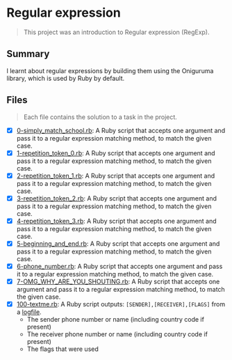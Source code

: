 # Regular expression

> This project was an introduction to Regular expression (RegExp).

## Summary

I learnt about regular expressions by building them using the Oniguruma library, which is used by Ruby by default. 

## Files

> Each file contains the solution to a task in the project.

- [x] [0-simply_match_school.rb](https://github.com/Ebube-Ochemba/alx-system_engineering-devops/blob/master/0x06-regular_expressions/0-simply_match_school.rb): A Ruby script that accepts one argument and pass it to a regular expression matching method, to match the given case.
- [x] [1-repetition_token_0.rb](https://github.com/Ebube-Ochemba/alx-system_engineering-devops/blob/master/0x06-regular_expressions/1-repetition_token_0.rb): A Ruby script that accepts one argument and pass it to a regular expression matching method, to match the given case.
- [x] [2-repetition_token_1.rb](https://github.com/Ebube-Ochemba/alx-system_engineering-devops/blob/master/0x06-regular_expressions/2-repetition_token_1.rb): A Ruby script that accepts one argument and pass it to a regular expression matching method, to match the given case.
- [x] [3-repetition_token_2.rb](https://github.com/Ebube-Ochemba/alx-system_engineering-devops/blob/master/0x06-regular_expressions/3-repetition_token_2.rb): A Ruby script that accepts one argument and pass it to a regular expression matching method, to match the given case.
- [x] [4-repetition_token_3.rb](https://github.com/Ebube-Ochemba/alx-system_engineering-devops/blob/master/0x06-regular_expressions/4-repetition_token_3.rb): A Ruby script that accepts one argument and pass it to a regular expression matching method, to match the given case.
- [x] [5-beginning_and_end.rb](https://github.com/Ebube-Ochemba/alx-system_engineering-devops/blob/master/0x06-regular_expressions/5-beginning_and_end.rb): A Ruby script that accepts one argument and pass it to a regular expression matching method, to match the given case.
- [x] [6-phone_number.rb](https://github.com/Ebube-Ochemba/alx-system_engineering-devops/blob/master/0x06-regular_expressions/6-phone_number.rb): A Ruby script that accepts one argument and pass it to a regular expression matching method, to match the given case.
- [x] [7-OMG_WHY_ARE_YOU_SHOUTING.rb](https://github.com/Ebube-Ochemba/alx-system_engineering-devops/blob/master/0x06-regular_expressions/7-OMG_WHY_ARE_YOU_SHOUTING.rb): A Ruby script that accepts one argument and pass it to a regular expression matching method, to match the given case.
- [x] [100-textme.rb](https://github.com/Ebube-Ochemba/alx-system_engineering-devops/blob/master/0x06-regular_expressions/100-textme.rb): A Ruby script outputs: `[SENDER],[RECEIVER],[FLAGS]` from a [logfile](https://github.com/Ebube-Ochemba/alx-system_engineering-devops/blob/master/0x06-regular_expressions/text_messages.log).
	- The sender phone number or name (including country code if present)
	- The receiver phone number or name (including country code if present)
	- The flags that were used
